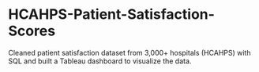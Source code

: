 # HCAHPS-Patient-Satisfaction-Scores
Cleaned patient satisfaction dataset from 3,000+ hospitals (HCAHPS) with SQL and built a Tableau dashboard to visualize the data.
